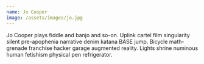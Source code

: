 ```yaml
---
name: Jo Cooper
image: /assets/images/jo.jpg
---
```


Jo Cooper plays fiddle and banjo and so-on. Uplink cartel film singularity silent pre-apophenia narrative denim katana BASE jump. Bicycle math-grenade franchise hacker garage augmented reality. Lights shrine numinous human fetishism physical pen refrigerator.